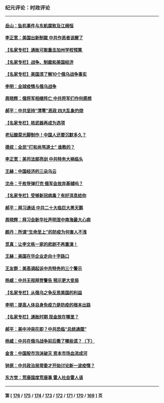 ### 纪元评论：时政评论
---
#### [岳山：坠机事件与东航腐败及江绵恒](../../pages/nsc1025/n13665426.md) 
#### [李正宽：美国出新制裁 中共作恶者该醒了](../../pages/nsc1025/n13664521.md) 
#### [【名家专栏】通胀可能重击加州学校预算 ](../../pages/nsc1025/n13664967.md) 
#### [【名家专栏】战争、制裁和美国经济](../../pages/nsc1025/n13662454.md) 
#### [【名家专栏】美国须了解10个俄乌战争事实](../../pages/nsc1025/n13662416.md) 
#### [李明：全球疫情与俄乌战争](../../pages/nsc1025/n13662966.md) 
#### [周晓辉：俄将军相继阵亡 中共将军们作何感想](../../pages/nsc1025/n13662089.md) 
#### [郝平：中共坚持“清零”恶政 四大乱象灼烧](../../pages/nsc1025/n13660394.md) 
#### [【名家专栏】核武器再成为选项](../../pages/nsc1025/n13658148.md) 
#### [老坛酸菜光脚制作！中国人还要沉默多久？](../../pages/nsc1025/n13659708.md) 
#### [德叔：全民“打和尚骂道士” 谁教的？](../../pages/nsc1025/n13659746.md) 
#### [李正宽：美司法部亮剑 中共特务大祸临头](../../pages/nsc1025/n13659592.md) 
#### [王赫：中国经济的三朵乌云](../../pages/nsc1025/n13658787.md) 
#### [沈舟：千枚导弹打完 俄军会放弃基辅吗？](../../pages/nsc1025/n13658620.md) 
#### [【名家专栏】受够新冠病毒？有好消息给你](../../pages/nsc1025/n13658183.md) 
#### [郝平：拜习通话 中共二十大临巨大黑天鹅](../../pages/nsc1025/n13658474.md) 
#### [周晓辉：拜习会新华社声明泄中南海最大心病](../../pages/nsc1025/n13658330.md) 
#### [颜丹：所谓“生命至上”的防疫为何害人不浅](../../pages/nsc1025/n13658221.md) 
#### [觅真：让李文栋一家的悲剧不再重演！](../../pages/nsc1025/n13657864.md) 
#### [王赫：美国在华企业走向十字路口](../../pages/nsc1025/n13656665.md) 
#### [王友群：美高调起诉中共特务的三个警示](../../pages/nsc1025/n13656828.md) 
#### [杨威：中共无视拜登警告 预示更大变局](../../pages/nsc1025/n13656814.md) 
#### [【名家专栏】从俄乌之争反思美国的利益](../../pages/nsc1025/n13656044.md) 
#### [李明：提高人体自身免疫力是防疫的根本出路](../../pages/nsc1025/n13656507.md) 
#### [【名家专栏】通胀时期 现金放在哪里？](../../pages/nsc1025/n13656019.md) 
#### [郝平：美中冲突在即？中共恐临“总统通牒”](../../pages/nsc1025/n13654156.md) 
#### [杨威：中共在俄乌战争前后撒了哪些谎？（下）](../../pages/nsc1025/n13654414.md) 
#### [金言：中国股市泡沫破灭 资本市场血流成河](../../pages/nsc1025/n13654101.md) 
#### [钟原：中共政治局常委才开始讨论新一波疫情？](../../pages/nsc1025/n13653873.md) 
#### [东方觉：荒唐国度荒唐事 雷人社会雷人语](../../pages/nsc1025/n13654292.md) 

---
#### 第 [ [176](./176.md) / [175](./175.md) / [174](./174.md) / [173](./173.md) / [172](./172.md) / [171](./171.md) / [170](./170.md) / [169](./169.md) ] 页
